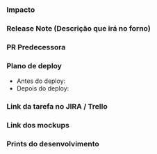 ### Impacto

### Release Note (Descrição que irá no forno)

### PR Predecessora

### Plano de deploy
- Antes do deploy:
- Depois do deploy:

### Link da tarefa no JIRA / Trello

### Link dos mockups

### Prints do desenvolvimento
